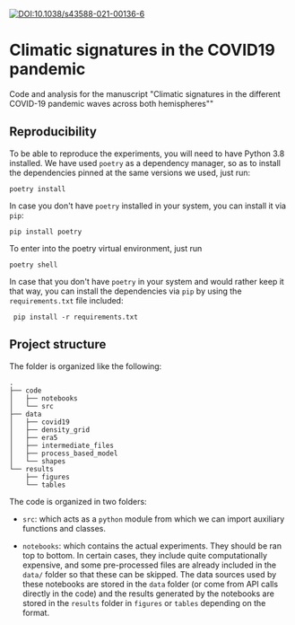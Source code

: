 [![DOI:10.1038/s43588-021-00136-6](http://img.shields.io/badge/DOI-10.1101/10.1038/s43588-021-00136-6-B31B1B.svg)](https://doi.org/10.1038/s43588-021-00136-6)

# Climatic signatures in the COVID19 pandemic

Code and analysis for the manuscript "Climatic signatures in the different COVID-19 
pandemic waves across both hemispheres""


## Reproducibility

To be able to reproduce the experiments, you will need to have Python 3.8 installed.
We have used `poetry` as a dependency manager, so as to install the dependencies pinned
at the same versions we used, just run:
```
poetry install
```
In case you don't have `poetry` installed in your system, you can install it via `pip`:
```
pip install poetry
```
To enter into the poetry virtual environment, just run
```
poetry shell
```
In case that you don't have `poetry` in your system and would rather keep it that way,
you can install the dependencies via `pip` by using the `requirements.txt` file included:
```
 pip install -r requirements.txt
```

## Project structure

The folder is organized like the following:

```
.
├── code
│   ├── notebooks
│   └── src
├── data
│   ├── covid19
│   ├── density_grid
│   ├── era5
│   ├── intermediate_files
│   ├── process_based_model
│   └── shapes
└── results
    ├── figures
    └── tables

```

The code is organized in two folders:
+ `src`: which acts as a `python` module from which we can import auxiliary functions
  and classes.
  
+ `notebooks`: which contains the actual experiments. They should be ran top to bottom.
In certain cases, they include quite computationally expensive, and some pre-processed files are
  already included in the `data/` folder so that these can be skipped. The data sources used
  by these notebooks are stored in the `data` folder (or come from API calls directly in the code)
  and the results generated by the notebooks are stored in the `results` folder in `figures`
  or `tables` depending on the format.
  
